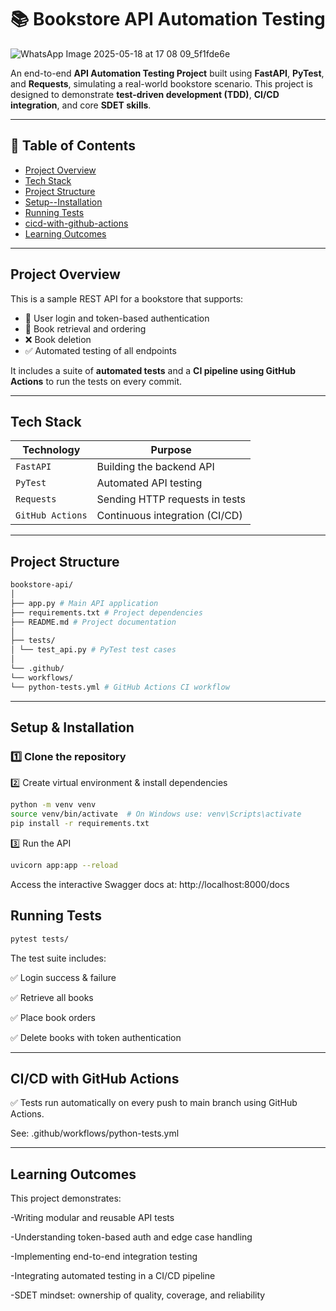 # 📚 Bookstore API Automation Testing

![WhatsApp Image 2025-05-18 at 17 08 09_5f1fde6e](https://github.com/user-attachments/assets/1f020ae8-c74f-405f-afdf-8c55fddf21c4)


An end-to-end **API Automation Testing Project** built using **FastAPI**, **PyTest**, and **Requests**, simulating a real-world bookstore scenario. This project is designed to demonstrate **test-driven development (TDD)**, **CI/CD integration**, and core **SDET skills**.

---

## 📑 Table of Contents

- [Project Overview](#project-overview)
- [Tech Stack](#tech-stack)
- [Project Structure](#project-structure)
- [Setup--Installation](#setup--installation)
- [Running Tests](#running-tests)
- [cicd-with-github-actions](#cicd-with-github-actions)
- [Learning Outcomes](#learning-outcomes)

---

## Project Overview

This is a sample REST API for a bookstore that supports:

- 🔐 User login and token-based authentication
- 📖 Book retrieval and ordering
- ❌ Book deletion
- ✅ Automated testing of all endpoints

It includes a suite of **automated tests** and a **CI pipeline using GitHub Actions** to run the tests on every commit.

---

## Tech Stack

| Technology      | Purpose                            |
|-----------------|------------------------------------|
| `FastAPI`       | Building the backend API           |
| `PyTest`        | Automated API testing              |
| `Requests`      | Sending HTTP requests in tests     |
| `GitHub Actions`| Continuous integration (CI/CD)     |

---

## Project Structure

```bash
bookstore-api/
│
├── app.py # Main API application
├── requirements.txt # Project dependencies
├── README.md # Project documentation
│
├── tests/
│ └── test_api.py # PyTest test cases
│
└── .github/
└── workflows/
└── python-tests.yml # GitHub Actions CI workflow
```

---
## Setup & Installation

### 1️⃣ Clone the repository
2️⃣ Create virtual environment & install dependencies
```bash
python -m venv venv
source venv/bin/activate  # On Windows use: venv\Scripts\activate
pip install -r requirements.txt
```

3️⃣ Run the API
```bash
uvicorn app:app --reload
```
Access the interactive Swagger docs at: http://localhost:8000/docs

## Running Tests
```bash
pytest tests/
```
The test suite includes:

✅ Login success & failure

✅ Retrieve all books

✅ Place book orders

✅ Delete books with token authentication

---
## CI/CD with GitHub Actions
✅ Tests run automatically on every push to main branch using GitHub Actions.

See: .github/workflows/python-tests.yml

---
## Learning Outcomes
This project demonstrates:

-Writing modular and reusable API tests

-Understanding token-based auth and edge case handling

-Implementing end-to-end integration testing

-Integrating automated testing in a CI/CD pipeline

-SDET mindset: ownership of quality, coverage, and reliability
